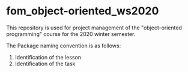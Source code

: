 # fom_object-oriented_ws2020

This repository is used for project management of the "object-oriented programming" course for the 2020 winter semester.

The Package naming convention is as follows:
1. Identification of the lesson
2. Identification of the task

